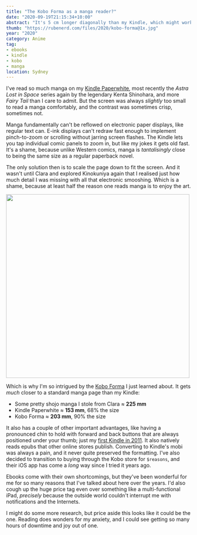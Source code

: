```yaml
---
title: "The Kobo Forma as a manga reader?"
date: "2020-09-19T21:15:34+10:00"
abstract: "It's 5 cm longer diagonally than my Kindle, which might work."
thumb: "https://rubenerd.com/files/2020/kobo-forma@1x.jpg"
year: "2020"
category: Anime
tag:
- ebooks
- kindle
- kobo
- manga
location: Sydney
---
```

I've read so much manga on my [Kindle Paperwhite](https://rubenerd.com/my-new-kindle/), most recently the *Astra Lost in Space* series again by the legendary Kenta Shinohara, and more *Fairy Tail* than I care to admit. But the screen was always *slightly* too small to read a manga comfortably, and the contrast was sometimes crisp, sometimes not.

Manga fundamentally can't be reflowed on electronic paper displays, like regular text can. E-ink displays can't redraw fast enough to implement pinch-to-zoom or scrolling without jarring screen flashes. The Kindle lets you tap individual comic panels to zoom in, but like my jokes it gets old fast. It's a shame, because unlike Western comics, manga is *tantalisingly* close to being the same size as a regular paperback novel.

The only solution then is to scale the page down to fit the screen. And it wasn't until Clara and explored Kinokuniya again that I realised just how much detail I was missing with all that electronic smooshing. Which is a shame, because at least half the reason one reads manga is to enjoy the art.

<p><img src="https://rubenerd.com/files/2020/kobo-forma@1x.jpg" srcset="https://rubenerd.com/files/2020/kobo-forma@1x.jpg 1x, https://rubenerd.com/files/2020/kobo-forma@2x.jpg 2x" alt="" style="width:500px" /></p>

Which is why I'm so intrigued by the [Kobo Forma](https://au.kobobooks.com/products/kobo-forma) I just learned about. It gets *much* closer to a standard manga page than my Kindle:

* Some pretty shojo manga I stole from Clara ≈ **225 mm**
* Kindle Paperwhite ≈ **153 mm**, 68% the size
* Kobo Forma ≈ **203 mm**, 90% the size

It also has a couple of other important advantages, like having a pronounced chin to hold with forward and back buttons that are always positioned under your thumb; just my [first Kindle in 2011](https://rubenerd.com/my-kindle/). It also natively reads epubs that other online stores publish. Converting to Kindle's mobi was always a pain, and it never quite preserved the formatting. I've also decided to transition to buying through the Kobo store for `$reasons`, and their iOS app has come a *long* way since I tried it years ago.

Ebooks come with their own shortcomings, but they've been wonderful for me for so many reasons that I've talked about here over the years. I'd also cough up the huge price tag even over something like a multi-functional iPad, *precisely* because the outside world couldn't interrupt me with notifications and the Internets.

I might do some more research, but price aside this looks like it could be the one. Reading does wonders for my anxiety, and I could see getting so many hours of downtime and joy out of one.

